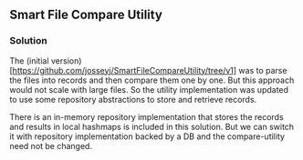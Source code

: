 ## Smart File Compare Utility

### Solution
The (initial version)[https://github.com/josseyj/SmartFileCompareUtility/tree/v1] was to parse the files into records and then compare them one by one. But this approach would not scale with large files.
So the utility implementation was updated to use some repository abstractions to store and retrieve records.

There is an in-memory repository implementation that stores the records and results in local hashmaps is included in this solution. 
But we can switch it with repository implementation backed by a DB and the compare-utility need not be changed.
